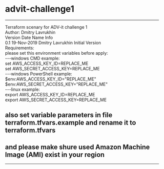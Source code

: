 # advit-challenge1
----------------------------
Terraform scenary for ADV-it challenge 1\
Author: Dmitry Lavrukhin\
Version      Date           Name                Info\
0.1          19-Nov-2019    Dmitry Lavrukhin    Initial Version\
Requirements:\
please set this environment variables before apply:\
---windows CMD example:\
set AWS_ACCESS_KEY_ID=REPLACE_ME\
set AWS_SECRET_ACCESS_KEY=REPLACE_ME\
---windows PowerShell example:\
$env:AWS_ACCESS_KEY_ID="REPLACE_ME"\
$env:AWS_SECRET_ACCESS_KEY="REPLACE_ME"\
---linux example:\
export AWS_ACCESS_KEY_ID=REPLACE_ME\
export AWS_SECRET_ACCESS_KEY=REPLACE_ME

also set variable parameters in file terraform.tfvars.example and rename it to terraform.tfvars
-
and please make shure used Amazon Machine Image (AMI) exist in your region
-
----------------------------
